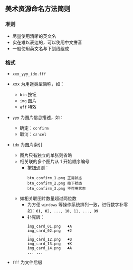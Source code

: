 ## 美术资源命名方法简则

### 准则
- 尽量使用清晰的英文名
- 实在难以表达的，可以使用中文拼音
- 一般使用英文名与下划线组成

### 格式
- `xxx_yyy_idx.fff`
- xxx 为用途类型简称，如：  
  - `btn` 按钮  
  - `img` 图片  
  - `eff` 特效  
    
- `yyy` 为图片信息描述，如：  
  - 确定：`confirm`  
  - 取消：`cancel`  
    
- `idx` 为图片索引  
  - 图片只有独立的单张则省略  
  - 相关联的多个图片从 1 开始顺序编号  
    - 按钮通则：  
      ```
      btn_confirm_1.png 正常状态  
      btn_confirm_2.png 按下状态  
      btn_confirm_3.png 不可用状态  
      ```
  - 如相关联图片数量超过两位数
    - 为方便 `windows` 等操作系统排列一致，进行数字补零  
      如：`01, 02, ..., 10, 11, ..., 99`  
    - 扑克牌：
      ```  
      img_card_01.png   ♦️A  
      img_card_02.png   ♦️2  
      ...  ...  
      img_card_12.png   ♦️Q  
      img_card_13.png   ♦️K  
      img_card_14.png   ♣️A
      ... ...
      ```
    
- `fff` 为文件后缀
